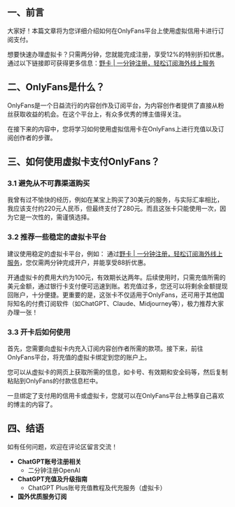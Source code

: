 ## 一、前言

大家好！本篇文章将为您详细介绍如何在OnlyFans平台上使用虚拟信用卡进行订阅支付。

想要快速办理虚拟卡？只需两分钟，您就能完成注册，享受12%的特别折扣优惠。通过以下链接即可获得更多信息：[野卡 | 一分钟注册，轻松订阅海外线上服务](https://bit.ly/bewildcard)

## 二、OnlyFans是什么？

OnlyFans是一个日益流行的内容创作及订阅平台，为内容创作者提供了直接从粉丝获取收益的机会。在这个平台上，有众多优秀的博主值得关注。

在接下来的内容中，您将学习如何使用虚拟信用卡在OnlyFans上进行充值以及订阅创作者的步骤。

## 三、如何使用虚拟卡支付OnlyFans？

### 3.1 避免从不可靠渠道购买

我曾有过不愉快的经历，例如在某宝上购买了30美元的服务，与实际汇率相比，我应该支付约220元人民币，但最终支付了280元。而且这张卡只能使用一次，因为它是一次性的，需谨慎选择。

### 3.2 推荐一些稳定的虚拟卡平台

建议使用稳定的虚拟卡平台，例如：
通过[野卡 | 一分钟注册，轻松订阅海外线上服务](https://bit.ly/bewildcard)，您仅需两分钟完成开户，并能享受88折优惠。

开通虚拟卡的费用大约为100元，有效期长达两年。后续使用时，只需充值所需的美元金额，通过银行卡支付便可迅速到账。若充值过多，您还可以将剩余金额提现回账户，十分便捷。更重要的是，这张卡不仅适用于OnlyFans，还可用于其他国际知名的付费订阅软件（如ChatGPT、Claude、Midjourney等），极力推荐大家办理一张！

### 3.3 开卡后如何使用

首先，您需要向虚拟卡内充入订阅内容创作者所需的款项。接下来，前往OnlyFans平台，将充值的虚拟卡绑定到您的账户上。

您可以从虚拟卡的网页上获取所需的信息，如卡号、有效期和安全码等，然后复制粘贴到OnlyFans的付款信息栏中。

一旦绑定了支付用的信用卡或虚拟卡，您就可以在OnlyFans平台上畅享自己喜欢的博主的内容了。

## 四、结语

如有任何问题，欢迎在评论区留言交流！

- **ChatGPT账号注册相关**
  - 二分钟注册OpenAI
- **ChatGPT充值及升级指南**
  - ChatGPT Plus账号充值教程及代充服务（虚拟卡）
- **国外优质服务订阅**